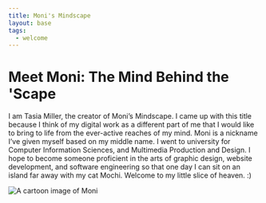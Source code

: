 ```yaml
---
title: Moni's Mindscape
layout: base
tags:
  - welcome
---
```

<div class="intro">
<div class="intro-text">
<h1> Meet Moni: The Mind Behind the 'Scape</h1>
<p>
  I am Tasia Miller, the creator of Moni’s Mindscape. I came up with this title because I think of my digital work as a different part of me that I would like to bring to life from the ever-active reaches of my mind. Moni is a nickname I’ve given myself based on my middle name. I went to university for Computer Information Sciences, and Multimedia Production and Design. I hope to become someone proficient in the arts of graphic design, website development, and software engineering so that one day I can sit on an island far away with my cat Mochi. Welcome to my little slice of heaven. :) 
</p>
</div>
<div class="intro-image">
<img src="/images/moni.png" alt="A cartoon image of Moni">
</div>
</div>
